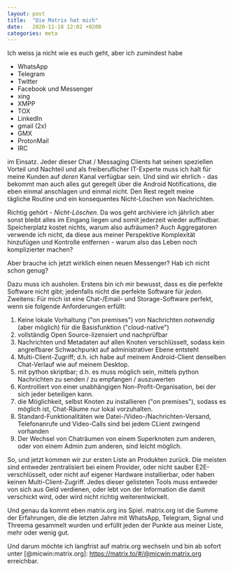 ```yaml
---
layout: post
title:  "Die Matrix hat mich"
date:   2020-11-18 12:02 +0200
categories: meta
---
```

Ich weiss ja nicht wie es euch geht, aber ich zumindest habe

- WhatsApp
- Telegram
- Twitter
- Facebook und Messenger
- xing
- XMPP
- TOX
- LinkedIn 
- gmail (2x)
- GMX
- ProtonMail
- IRC

im Einsatz. Jeder dieser Chat / Messaging Clients hat seinen speziellen Vorteil und Nachteil und als freiberuflicher 
IT-Experte muss ich halt für meine Kunden auf *deren* Kanal verfügbar sein. Und sind wir ehrlich - das bekommt man auch 
alles gut geregelt über die Android Notifications, die eben einmal anschlagen und einmal nicht. Den Rest regelt meine  
tägliche Routine und ein konsequentes Nicht-Löschen von Nachrichten. 

Richtig gehört - *Nicht-Löschen*. Da wos geht archiviere ich jährlich aber sonst bleibt alles im Eingang liegen und 
somit jederzeit wieder auffindbar. Speicherplatz kostet  nichts, warum also aufräumen? Auch Aggregatoren verwende ich 
nicht, da diese aus meiner Perspektive Komplexität hinzufügen und Kontrolle entfernen - warum also das Leben noch 
komplizierter machen?

Aber brauche ich jetzt wirklich einen neuen Messenger? Hab ich nicht schon genug?

Dazu muss ich ausholen. Erstens bin ich mir bewusst, dass es die perfekte Software nicht gibt; jedenfalls nicht die 
perfekte Software für *jeden*. Zweitens: Für mich ist eine Chat-/Email- und Storage-Software perfekt, wenn sie 
folgende Anforderungen erfüllt:

1. Keine lokale Vorhaltung ("on premises") von Nachrichten *notwendig* (aber möglich) für die Basisfunktion ("cloud-native")
2. vollständig Open Source-lizensiert und nachprüfbar
3. Nachrichten und Metadaten auf allen Knoten verschlüsselt, sodass kein angreifbarer Schwachpunkt auf administrativer Ebene entsteht
4. Multi-Client-Zugriff; d.h. ich habe auf meinem Android-Client denselben Chat-Verlauf wie auf meinem Desktop.
5. mit python skriptbar; d.h. es muss möglich sein, mittels python Nachrichten zu senden / zu empfangen / auszuwerten
6. Kontrolliert von einer unabhängigen Non-Profit-Organisation, bei der sich jeder beteiligen kann.
7. die Möglichkeit, selbst Knoten zu installieren ("on premises"), sodass es möglich ist, Chat-Räume nur lokal vorzuhalten.
8. Standard-Funktionalitäten wie Datei-/Video-/Nachrichten-Versand, Telefonanrufe und Video-Calls sind bei jedem CLient zwingend vorhanden
9. Der Wechsel von Chaträumen von einem Superknoten zum anderen, oder von einem Admin zum anderen, sind leicht möglich.

So, und jetzt kommen wir zur ersten Liste an Produkten zurück. Die meisten sind entweder zentralisiert bei einem 
Provider, oder nicht sauber E2E-verschlüsselt, oder nicht auf eigener Hardware installierbar, oder haben keinen 
Multi-Client-Zugriff. Jedes dieser gelisteten Tools muss entweder von sich aus Geld verdienen, oder lebt von der 
Information die damit verschickt wird, oder wird nicht richtig weiterentwickelt.

Und genau da kommt eben matrix.org ins Spiel. matrix.org ist die Summe der Erfahrungen, die die letzten Jahre mit 
WhatsApp, Telegram, Signal und Threema gesammelt wurden und erfüllt jeden der Punkte aus meiner Liste, mehr oder wenig 
gut.

Und darum möchte ich langfrist auf matrix.org wechseln und bin ab sofort unter [@micwin:matrix.org]: https://matrix.to/#/@micwin:matrix.org erreichbar.